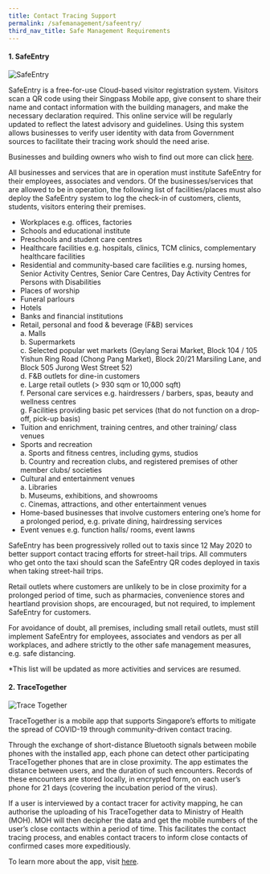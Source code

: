 ```yaml
---
title: Contact Tracing Support
permalink: /safemanagement/safeentry/
third_nav_title: Safe Management Requirements
---
```


#### **1. SafeEntry**

![SafeEntry](/images/safeentrypic.png "SafeEntry")

SafeEntry is a free-for-use Cloud-based visitor registration system. Visitors scan a QR code using their Singpass Mobile app, give consent to share their name and contact information with the building managers, and make the necessary declaration required. This online service will be regularly updated to reflect the latest advisory and guidelines. Using this system allows businesses to verify user identity with data from Government sources to facilitate their tracing work should the need arise. 

Businesses and building owners who wish to find out more can click <a target="_blank" href="https://go.gov.sg/travelhealthdeclare">here</a>.

All businesses and services that are in operation must institute SafeEntry for their employees, associates and vendors. Of the businesses/services that are allowed to be in operation, the following list of facilities/places must also deploy the SafeEntry system to log the check-in of customers, clients, students, visitors entering their premises.
- Workplaces e.g. offices, factories 
- Schools and educational institute
- Preschools and student care centres
- Healthcare facilities e.g. hospitals, clinics, TCM clinics, complementary healthcare facilities 
- Residential and community-based care facilities e.g. nursing homes, Senior Activity Centres, Senior Care Centres, Day Activity Centres for Persons with Disabilities    
- Places of worship 
- Funeral parlours 
- Hotels
- Banks and financial institutions
- Retail, personal and food & beverage (F&B) services<br>
    a.	Malls<br>
    b.	Supermarkets<br>
    c.	Selected popular wet markets (Geylang Serai Market, Block 104 / 105 Yishun Ring Road (Chong Pang Market), Block 20/21 Marsiling Lane, and Block 505 Jurong West Street 52)<br>
    d.	F&B outlets for dine-in customers<br>
    e.	Large retail outlets (> 930 sqm or 10,000 sqft)<br>
    f.	Personal care services e.g. hairdressers / barbers, spas, beauty and wellness centres<br>
    g.	Facilities providing basic pet services (that do not function on a drop-off, pick-up basis)<br>
- Tuition and enrichment, training centres, and other training/ class venues 
- Sports and recreation<br>
    a.	Sports and fitness centres, including gyms, studios<br>
    b.	Country and recreation clubs, and registered premises of other member clubs/ societies<br>
- Cultural and entertainment venues<br>
    a.	Libraries<br>
    b.	Museums, exhibitions, and showrooms<br>
    c.	Cinemas, attractions, and other entertainment venues<br>
- Home-based businesses that involve customers entering one’s home for a prolonged period, e.g. private dining, hairdressing services
- Event venues e.g. function halls/ rooms, event lawns  

SafeEntry has been progressively rolled out to taxis since 12 May 2020 to better support contact tracing efforts for street-hail trips. All commuters who get onto the taxi should scan the SafeEntry QR codes deployed in taxis when taking street-hail trips.

Retail outlets where customers are unlikely to be in close proximity for a prolonged period of time, such as pharmacies, convenience stores and heartland provision shops, are encouraged, but not required, to implement SafeEntry for customers. 

For avoidance of doubt, all premises, including small retail outlets, must still implement SafeEntry for employees, associates and vendors as per all workplaces, and adhere strictly to the other safe management measures, e.g. safe distancing.

*This list will be updated as more activities and services are resumed. 


#### **2. TraceTogether**

![Trace Together](/images/tracetogether.png "Trace Together")

TraceTogether is a mobile app that supports Singapore’s efforts to mitigate the spread of COVID-19 through community-driven contact tracing.

Through the exchange of short-distance Bluetooth signals between mobile phones with the installed app, each phone can detect other participating TraceTogether phones that are in close proximity. The app estimates the distance between users, and the duration of such encounters. Records of these encounters are stored locally, in encrypted form, on each user’s phone for 21 days (covering the incubation period of the virus).

If a user is interviewed by a contact tracer for activity mapping, he can authorise the uploading of his TraceTogether data to Ministry of Health (MOH). MOH will then decipher the data and get the mobile numbers of the user’s close contacts within a period of time. This facilitates the contact tracing process, and enables contact tracers to inform close contacts of confirmed cases more expeditiously.

To learn more about the app, visit <a target="_blank" href="https://go.gov.sg/tracetgt">here</a>.
